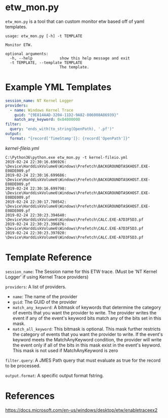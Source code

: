 # etw_mon.py
`etw_mon.py` is a tool that can custom monitor etw based off of yaml templates.

```
usage: etw_mon.py [-h] -t TEMPLATE

Monitor ETW.

optional arguments:
  -h, --help            show this help message and exit
  -t TEMPLATE, --template TEMPLATE
                        The template.
```

# Example YML Templates
```yaml
session_name: NT Kernel Logger
providers:
  - name: Windows Kernel Trace
    guid: "{9E814AAD-3204-11D2-9A82-006008A86939}"
    match_any_keyword: 0x04000000
filter:
  query: "ends_with(to_string(OpenPath), '.pf')"
output:
  format: "{record['TimeStamp']}: {record['OpenPath']}"
``` 
*kernel-fileio.yml*

```
C:\Python36\python.exe etw_mon.py -t kernel-fileio.yml
2019-02-24 22:30:16.696926: \Device\HarddiskVolume6\Windows\Prefetch\BACKGROUNDTASKHOST.EXE-E08DE009.pf
2019-02-24 22:30:16.699686: \Device\HarddiskVolume6\Windows\Prefetch\BACKGROUNDTASKHOST.EXE-E08DE009.pf
2019-02-24 22:30:16.699798: \Device\HarddiskVolume6\Windows\Prefetch\BACKGROUNDTASKHOST.EXE-E08DE009.pf
2019-02-24 22:30:17.700542: \Device\HarddiskVolume6\Windows\Prefetch\BACKGROUNDTASKHOST.EXE-E08DE009.pf
2019-02-24 22:30:23.394640: \Device\HarddiskVolume6\Windows\Prefetch\CALC.EXE-A7D3F5D3.pf
2019-02-24 22:30:23.396876: \Device\HarddiskVolume6\Windows\Prefetch\CALC.EXE-A7D3F5D3.pf
2019-02-24 22:30:23.397020: \Device\HarddiskVolume6\Windows\Prefetch\CALC.EXE-A7D3F5D3.pf
```

# Template Reference
`session_name`: The Session name for this ETW trace. (Must be 'NT Kernel Logger' 
if using Kernel Trace providers)

`providers`: A list of providers.
  - `name`: The name of the provider
  - `guid`: The GUID of the provider
  - `match_any_keyword`: A bitmask of keywords that determine the category of 
  events that you want the provider to write. The provider writes the event 
  if any of the event's keyword bits match any of the bits set in this mask.
  - `match_all_keyword`: This bitmask is optional. This mask further restricts 
  the category of events that you want the provider to write. If the event's 
  keyword meets the MatchAnyKeyword condition, the provider will write the 
  event only if all of the bits in this mask exist in the event's keyword. 
  This mask is not used if MatchAnyKeyword is zero

`filter.query`: A JMES Path query that must evaluate as true for the 
record to be processed.

`output.format`: A specific output format fstring.

# References
https://docs.microsoft.com/en-us/windows/desktop/etw/enabletraceex2